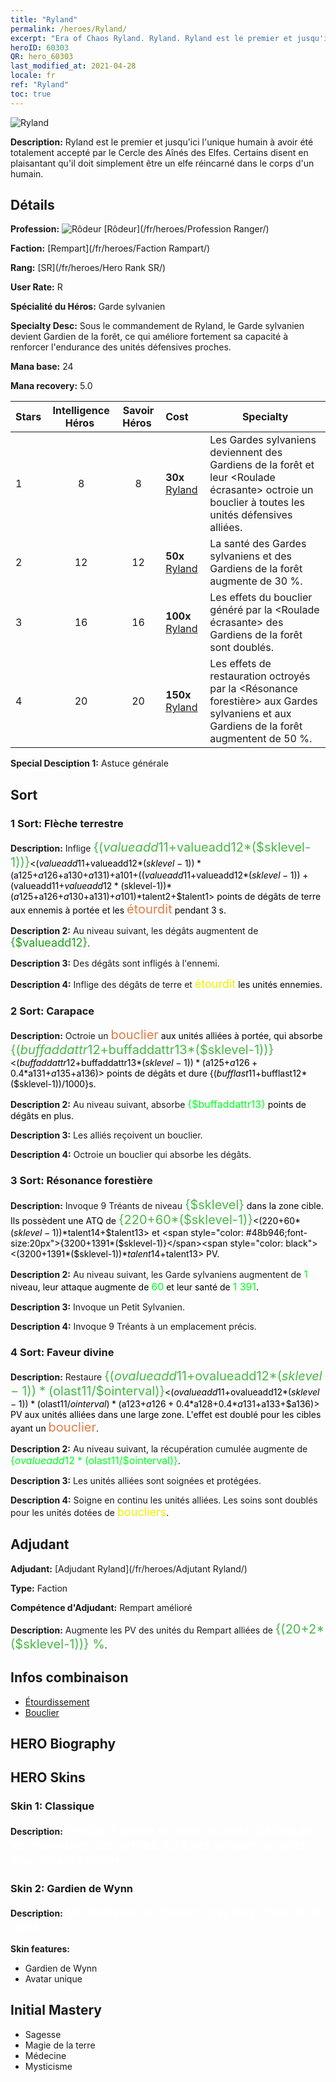 ```yaml
---
title: "Ryland"
permalink: /heroes/Ryland/
excerpt: "Era of Chaos Ryland. Ryland. Ryland est le premier et jusqu'ici l'unique humain à avoir été totalement accepté par le Cercle des Aînés des Elfes. Certains disent en plaisantant qu'il doit simplement être un elfe réincarné dans le corps d'un humain."
heroID: 60303
QR: hero_60303
last_modified_at: 2021-04-28
locale: fr
ref: "Ryland"
toc: true
---
```

  ![Ryland](/images/h/h_Ryland.jpg)

 **Description:** Ryland est le premier et jusqu'ici l'unique humain à avoir été totalement accepté par le Cercle des Aînés des Elfes. Certains disent en plaisantant qu'il doit simplement être un elfe réincarné dans le corps d'un humain.
## Détails
 **Profession:** ![Rôdeur](/images/h/h_prof_3.png)  [Rôdeur](/fr/heroes/Profession Ranger/)

 **Faction:** [Rempart](/fr/heroes/Faction Rampart/)

 **Rang:** [SR](/fr/heroes/Hero Rank SR/)

 **User Rate:** R

 **Spécialité du Héros:** Garde sylvanien

 **Specialty Desc:** Sous le commandement de Ryland, le Garde sylvanien devient Gardien de la forêt, ce qui améliore fortement sa capacité à renforcer l'endurance des unités défensives proches.

 **Mana base:** 24

 **Mana recovery:** 5.0


  | Stars | Intelligence Héros  | Savoir Héros  | Cost |     Specialty     |
  |---------|:---------------:|:---------------:|:--|--------------------|
  |    1    | 8 | 8 | **30x** [Ryland](/ItemsFR/her_368/) | Les Gardes sylvaniens deviennent des Gardiens de la forêt et leur <Roulade écrasante> octroie un bouclier à toutes les unités défensives alliées. |
  |    2    | 12 | 12 | **50x** [Ryland](/ItemsFR/her_368/) | La santé des Gardes sylvaniens et des Gardiens de la forêt augmente de 30 %. |
  |    3    | 16 | 16 | **100x** [Ryland](/ItemsFR/her_368/) | Les effets du bouclier généré par la <Roulade écrasante> des Gardiens de la forêt sont doublés. |
  |    4    | 20 | 20 | **150x** [Ryland](/ItemsFR/her_368/) | Les effets de restauration octroyés par la <Résonance forestière> aux Gardes sylvaniens et aux Gardiens de la forêt augmentent de 50 %. |

 **Special Desciption 1:** Astuce générale

## Sort
### 1 Sort: Flèche terrestre
 **Description:** Inflige <span style="color: #48b946;font-size:20px">{($valueadd11+$valueadd12*($sklevel-1))}</span><span style="color: black"><($valueadd11+$valueadd12*($sklevel-1))*($a125+$a126+$a130+$a131)+$a101+(($valueadd11+$valueadd12*($sklevel-1))+($valueadd11+$valueadd12*($sklevel-1))*($a125+$a126+$a130+$a131)+$a101)*$talent2+$talent1> points de dégâts de terre aux ennemis à portée et les <span style="color: #e07c44;font-size:20px">étourdit</span><span style="color: black"> pendant 3 s.

 **Description 2:** Au niveau suivant, les dégâts augmentent de <span style="color: #1ca216;font-size:18px">{$valueadd12}</span><span style="color: black">.

 **Description 3:** Des dégâts sont infligés à l'ennemi.

 **Description 4:** Inflige des dégâts de terre et <span style="color: #f0f000;font-size:18px">étourdit</span><span style="color: black"> les unités ennemies.

### 2 Sort: Carapace
 **Description:** Octroie un <span style="color: #e07c44;font-size:20px">bouclier</span><span style="color: black"> aux unités alliées à portée, qui absorbe <span style="color: #48b946;font-size:20px">{($buffaddattr12+$buffaddattr13*($sklevel-1))}</span><span style="color: black"><($buffaddattr12+$buffaddattr13*($sklevel-1))*($a125+$a126+0.4*$a131+$a135+$a136)> points de dégâts et dure {($bufflast11+$bufflast12*($sklevel-1))/1000}s.

 **Description 2:** Au niveau suivant, absorbe <span style="color: #00ff22;font-size:16px">{$buffaddattr13}</span><span style="color: black"> points de dégâts en plus.

 **Description 3:** Les alliés reçoivent un bouclier.

 **Description 4:** Octroie un bouclier qui absorbe les dégâts.

### 3 Sort: Résonance forestière
 **Description:** Invoque 9 Tréants de niveau <span style="color: #48b946;font-size:20px">{$sklevel}</span><span style="color: black"> dans la zone cible. Ils possèdent une ATQ de <span style="color: #48b946;font-size:20px">{220+60*($sklevel-1)}</span><span style="color: black"><(220+60*($sklevel-1))*$talent14+$talent13> et <span style="color: #48b946;font-size:20px">{3200+1391*($sklevel-1)}</span><span style="color: black"><(3200+1391*($sklevel-1))*$talent14+$talent13> PV.

 **Description 2:** Au niveau suivant, les Garde sylvaniens augmentent de <span style="color: #00ff22;font-size:16px">1</span><span style="color: black"> niveau, leur attaque augmente de <span style="color: #00ff22;font-size:16px">60</span><span style="color: black"> et leur santé de <span style="color: #00ff22;font-size:16px">1 391</span><span style="color: black">.

 **Description 3:** Invoque un Petit Sylvanien.

 **Description 4:** Invoque 9 Tréants à un emplacement précis.

### 4 Sort: Faveur divine
 **Description:** Restaure <span style="color: #48b946;font-size:20px">{($ovalueadd11+$ovalueadd12*($sklevel-1))*($olast11/$ointerval)}</span><span style="color: black"><($ovalueadd11+$ovalueadd12*($sklevel-1))*($olast11/$ointerval)*($a123+$a126+0.4*$a128+0.4*$a131+$a133+$a136)> PV aux unités alliées dans une large zone. L'effet est doublé pour les cibles ayant un <span style="color: #e07c44;font-size:20px">bouclier</span><span style="color: black">.

 **Description 2:** Au niveau suivant, la récupération cumulée augmente de <span style="color: #00ff22;font-size:16px">{$ovalueadd12*($olast11/$ointerval)}</span><span style="color: black">.

 **Description 3:** Les unités alliées sont soignées et protégées.

 **Description 4:** Soigne en continu les unités alliées. Les soins sont doublés pour les unités dotées de <span style="color: #f0f000;font-size:18px">boucliers</span><span style="color: black">.


## Adjudant

 **Adjudant:**  [Adjudant Ryland](/fr/heroes/Adjutant Ryland/) 

 **Type:**  Faction 

 **Compétence d'Adjudant:**  Rempart amélioré 

 **Description:** Augmente les PV des unités du Rempart alliées de <span style="color: #48b946;font-size:20px">{(20+2*($sklevel-1))} %</span><span style="color: black">.

## Infos combinaison

* [Étourdissement](/fr/combination/Étourdissement/) 
* [Bouclier](/fr/combination/Bouclier/) 

## HERO Biography

## HERO Skins
### Skin 1: **Classique**

 **Description:** <span style="color: #ffffff;font-size:20px">Tendez l'oreille et vous pourrez distinguer les murmures des arbres. La forêt ressent en effet une violente colère. </span>


### Skin 2: **Gardien de Wynn**

 **Description:** <span style="color: #ffffff;font-size:20px">Ma destinée ne dépend pas des choix de la forêt.</span>

 **Skin features:** 

   - Gardien de Wynn
   - Avatar unique


## Initial Mastery
   - Sagesse
   - Magie de la terre
   - Médecine
   - Mysticisme
